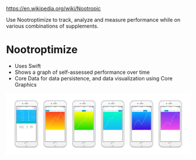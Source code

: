 https://en.wikipedia.org/wiki/Nootropic

Use Nootroptimize to track, analyze and measure performance while on various combinations of supplements.

# Nootroptimize

- Uses Swift
- Shows a graph of self-assessed performance over time
- Core Data for data persistence, and data visualization using Core Graphics

![alt text](https://github.com/baldys/Nootroptimize/blob/master/Docs/Artboard.jpg "Logo Title Text 1")
